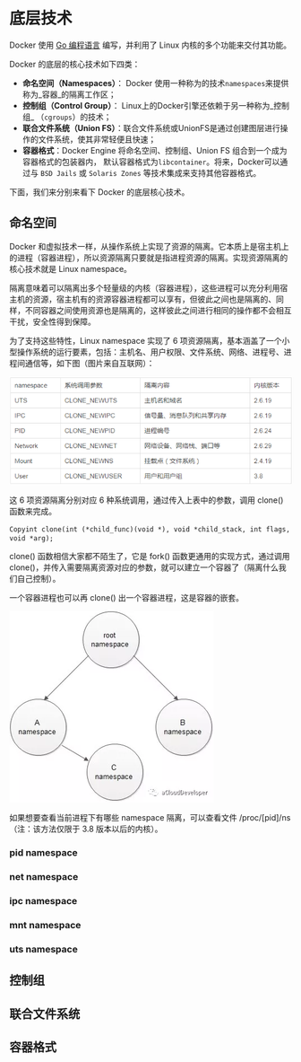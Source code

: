 # 底层技术

Docker 使用 [Go 编程语言](https://golang.org/) 编写，并利用了 Linux 内核的多个功能来交付其功能。

Docker 的底层的核心技术如下四类：

* **命名空间（Namespaces）**： Docker 使用一种称为的技术`namespaces`来提供称为_容器_的隔离工作区；
* **控制组（Control Group）**： Linux上的Docker引擎还依赖于另一种称为_控制组_ （`cgroups`）的技术；
* **联合文件系统（Union FS）**：联合文件系统或UnionFS是通过创建图层进行操作的文件系统，使其非常轻便且快速；
* **容器格式**：Docker Engine 将命名空间、控制组、Union FS 组合到一个成为容器格式的包装器内， 默认容器格式为`libcontainer`。将来，Docker可以通过与 `BSD Jails` 或 `Solaris Zones` 等技术集成来支持其他容器格式。

下面，我们来分别来看下 Docker 的底层核心技术。

## 命名空间

Docker 和虚拟技术一样，从操作系统上实现了资源的隔离。它本质上是宿主机上的进程（容器进程），所以资源隔离只要就是指进程资源的隔离。实现资源隔离的核心技术就是 Linux namespace。

隔离意味着可以隔离出多个轻量级的内核（容器进程），这些进程可以充分利用宿主机的资源，宿主机有的资源容器进程都可以享有，但彼此之间也是隔离的、同样，不同容器之间使用资源也是隔离的，这样彼此之间进行相同的操作都不会相互干扰，安全性得到保障。

为了支持这些特性，Linux namespace 实现了 6 项资源隔离，基本涵盖了一个小型操作系统的运行要素，包括：主机名、用户权限、文件系统、网络、进程号、进程间通信等，如下图（图片来自互联网）：

![](../.gitbook/assets/image%20%2810%29.png)

这 6 项资源隔离分别对应 6 种系统调用，通过传入上表中的参数，调用 clone\(\) 函数来完成。

```text
Copyint clone(int (*child_func)(void *), void *child_stack, int flags, void *arg);
```

clone\(\) 函数相信大家都不陌生了，它是 fork\(\) 函数更通用的实现方式，通过调用 clone\(\)，并传入需要隔离资源对应的参数，就可以建立一个容器了（隔离什么我们自己控制）。

一个容器进程也可以再 clone\(\) 出一个容器进程，这是容器的嵌套。

![](../.gitbook/assets/image%20%2811%29.png)

如果想要查看当前进程下有哪些 namespace 隔离，可以查看文件 /proc/\[pid\]/ns （注：该方法仅限于 3.8 版本以后的内核）。

### pid namespace



### net namespace



### ipc namespace



### mnt namespace



### uts namespace







## 控制组



## 联合文件系统





## 容器格式








